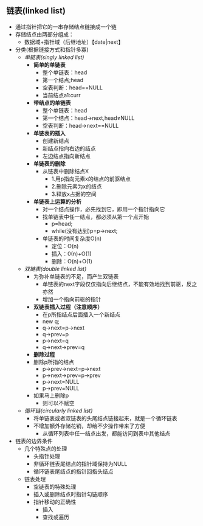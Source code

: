 ## 链表(linked list)
- 通过指针把它的一串存储结点链接成一个链
- 存储结点由两部分组成：
  - 数据域+指针域（后继地址）【date|next】
- 分类(根据链接方式和指针多寡)
  - _单链表(singly linked list)_
    - **简单的单链表**
      - 整个单链表：head
      - 第一个结点;head
      - 空表判断：head==NULL
      - 当前结点a1:curr
    - **带结点的单链表**
      - 整个单链表：head
      - 第一个结点：head->next,head≠NULL
      - 空表判断：head->next==NULL
    - **单链表的插入**
      - 创建新结点
      - 新结点指向右边的结点
      - 左边结点指向新结点
    - **单链表的删除**
      - 从链表中删除结点X
        - 1.用p指向元素x的结点的前驱结点
        - 2.删除元素为x的结点
        - 3.释放x占据的空间
    - **单链表上运算的分析**
      - 对一个结点操作，必先找到它，即用一个指针指向它
      - 找单链表中任一结点，都必须从第一个点开始
        - p=head;
        - while(没有达到)p=p->next;
      - 单链表的时间复杂度O(n)
        - 定位：O(n)
        - 插入：0(n)+O(1)
        - 删除：O(n)+O(1)
  - _双链表(double linked list)_
    - 为弥补单链表的不足，而产生双链表
      - 单链表的next字段仅仅指向后继结点，不能有效地找到前驱，反之亦然
      - 增加一个指向前驱的指针
    - **双链表插入过程（注意顺序）**
      - 在p所指结点后面插入一个新结点
      - new q;
      - q->next=p->next
      - q->prev=p
      - p->next=q
      - q->next->prev=q
    - **删除过程**
    - 删除p所指的结点
      - p->prev->next=p->next
      - p->next->prev=p->prev
      - p->next=NULL
      - p->prev=NULL
    - 如果马上删除p
      - 则可以不赋空
  - _循环链(circularly linked list)_
    - 将单链表或者双链表的头尾结点链接起来，就是一个循环链表
    - 不增加额外存储花销，却给不少操作带来了方便
      - 从循环列表中任一结点出发，都能访问到表中其他结点
- 链表的边界条件
  - 几个特殊点的处理
    - 头指针处理
    - 非循环链表尾结点的指针域保持为NULL
    - 循环链表尾结点的指针回指头结点
  - 链表处理
    - 空链表的特殊处理
    - 插入或删除结点时指针勾链顺序
    - 指针移动的正确性
      - 插入
      - 查找或遍历
  
